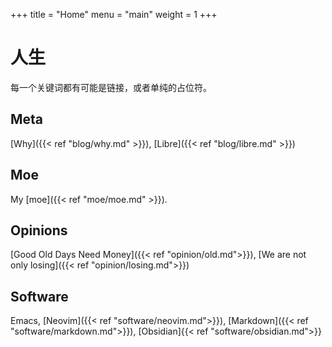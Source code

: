 +++
title = "Home"
menu = "main"
weight = 1
+++

# 人生

每一个关键词都有可能是链接，或者单纯的占位符。

## Meta

[Why]({{< ref "blog/why.md" >}}), [Libre]({{< ref "blog/libre.md" >}})

## Moe

My [moe]({{< ref "moe/moe.md" >}}).

## Opinions

[Good Old Days Need Money]({{< ref "opinion/old.md">}}), [We are not only losing]({{< ref "opinion/losing.md">}})

## Software

Emacs, [Neovim]({{< ref "software/neovim.md">}}), [Markdown]({{< ref "software/markdown.md">}}), [Obsidian]{{< ref "software/obsidian.md">}}